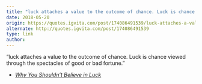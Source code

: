 ```yaml
---
title: "luck attaches a value to the outcome of chance. Luck is chance viewed through the spectacles of good..."
date: 2018-05-20
origin: https://quotes.igvita.com/post/174086491539/luck-attaches-a-value-to-the-outcome-of-chance
alternate: http://quotes.igvita.com/post/174086491539
type: link
author: 
---
```


“luck attaches a value to the outcome of chance. Luck is chance viewed through the spectacles of good or bad fortune.”  
  
 - _[Why You Shouldn’t Believe in Luck](http://nautil.us/)_

